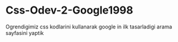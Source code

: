 # Css-Odev-2-Google1998
Ogrendigimiz css kodlarini kullanarak google in ilk tasarladigi arama sayfasini yaptik
